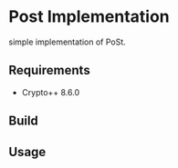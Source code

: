 # Post Implementation
simple implementation of PoSt.

## Requirements
* Crypto++ 8.6.0

## Build

## Usage
